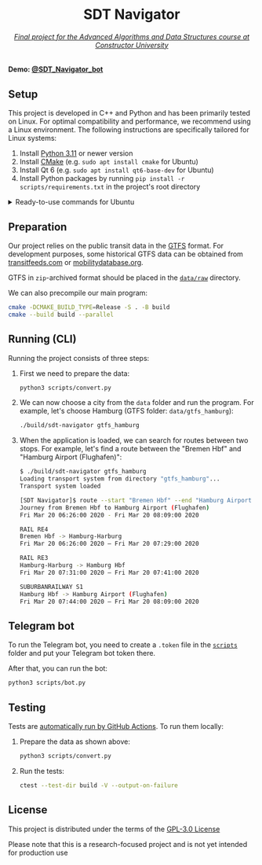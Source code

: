 <h1 align="center">SDT Navigator</h1>
<h6 align="center">
	<a href="https://docs.google.com/presentation/d/e/2PACX-1vQNlbyWFmbQOSK8aOKznbCmE7JXFppdAYH7fN8-1sdmeVfJIxTH9R3RguKPvG3DqfPTjmCuY1mOAvj4/pub">Final project for the Advanced Algorithms and Data Structures course at Constructor University</a>
</h6>


#### Demo: [@SDT_Navigator_bot](https://t.me/SDT_Navigator_bot)


## Setup

This project is developed in C++ and Python and has been primarily tested on Linux. For optimal compatibility and performance, we recommend using a Linux environment. The following instructions are specifically tailored for Linux systems:

1. Install [Python 3.11](https://www.python.org) or newer version
2. Install [CMake](https://cmake.org) (e.g. `sudo apt install cmake` for Ubuntu)
3. Install Qt 6 (e.g. `sudo apt install qt6-base-dev` for Ubuntu)
4. Install Python packages by running `pip install -r scripts/requirements.txt` in the project's root directory

<details>
<summary>Ready-to-use commands for Ubuntu</summary>

```bash
sudo apt update
sudo apt install python3 python3-pip cmake qt6-base-dev
pip install -r scripts/requirements.txt
```

</details>

## Preparation

Our project relies on the public transit data in the [GTFS](https://en.wikipedia.org/wiki/GTFS) format. For development purposes, some historical GTFS data can be obtained from [transitfeeds.com](https://transitfeeds.com) or [mobilitydatabase.org](https://mobilitydatabase.org).

GTFS in `zip`-archived format should be placed in the [`data/raw`](data/raw) directory.

We can also precompile our main program:
```bash
cmake -DCMAKE_BUILD_TYPE=Release -S . -B build
cmake --build build --parallel
```

## Running (CLI)

Running the project consists of three steps:

1. First we need to prepare the data:
	```bash
	python3 scripts/convert.py
	```

2. We can now choose a city from the `data` folder and run the program. For example, let's choose Hamburg (GTFS folder: `data/gtfs_hamburg`):
	```bash
	./build/sdt-navigator gtfs_hamburg
	```

3. When the application is loaded, we can search for routes between two stops. For example, let's find a route between the "Bremen Hbf" and "Hamburg Airport (Flughafen)":
	```bash
	$ ./build/sdt-navigator gtfs_hamburg
	Loading transport system from directory "gtfs_hamburg"...
	Transport system loaded

	[SDT Navigator]$ route --start "Bremen Hbf" --end "Hamburg Airport (Flughafen)" --date 2020-03-20 --time 06:00
	Journey from Bremen Hbf to Hamburg Airport (Flughafen)
	Fri Mar 20 06:26:00 2020 - Fri Mar 20 08:09:00 2020

	RAIL RE4
	Bremen Hbf -> Hamburg-Harburg
	Fri Mar 20 06:26:00 2020 — Fri Mar 20 07:29:00 2020

	RAIL RE3
	Hamburg-Harburg -> Hamburg Hbf
	Fri Mar 20 07:31:00 2020 — Fri Mar 20 07:41:00 2020

	SUBURBANRAILWAY S1
	Hamburg Hbf -> Hamburg Airport (Flughafen)
	Fri Mar 20 07:44:00 2020 — Fri Mar 20 08:09:00 2020
	```

## Telegram bot

To run the Telegram bot, you need to create a `.token` file in the [`scripts`](scripts) folder and put your Telegram bot token there.

After that, you can run the bot:
```bash
python3 scripts/bot.py
```


## Testing

Tests are [automatically run by GitHub Actions](../../actions). To run them locally:

1. Prepare the data as shown above:
	```bash
	python3 scripts/convert.py
	```

2. Run the tests:
	```bash
	ctest --test-dir build -V --output-on-failure
	```

## License

This project is distributed under the terms of the [GPL-3.0 License](LICENSE)

Please note that this is a research-focused project and is not yet intended for production use